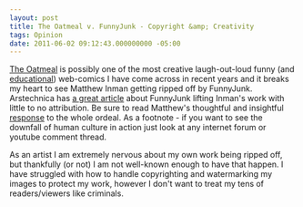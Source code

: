 ```yaml
---
layout: post
title: The Oatmeal v. FunnyJunk - Copyright &amp; Creativity
tags: Opinion
date: 2011-06-02 09:12:43.000000000 -05:00
---
```

<p><a href="http://www.theoatmeal.com">The Oatmeal</a> is possibly one of the most creative laugh-out-loud funny (and <a href="http://theoatmeal.com/comics/semicolon">educational</a>) web-comics I have come across in recent years and it breaks my heart to see Matthew Inman getting ripped off by FunnyJunk.  Arstechnica has <a href="http://arstechnica.com/tech-policy/news/2011/06/funnyjunk-vs-the-oatmeal.ars">a great article</a> about FunnyJunk lifting Inman's work with little to no attribution.  Be sure to read Matthew's thoughtful and insightful <a href="http://theoatmeal.com/blog/funnyjunk2">response</a> to the whole ordeal.  As a footnote - if you want to see the downfall of human culture in action just look at any internet forum or youtube comment thread.</p>

<p>As an artist I am extremely nervous about my own work being ripped off, but thankfully (or not) I am not well-known enough to have that happen.  I have struggled with how to handle copyrighting and watermarking my images to protect my work, however I don't want to treat my tens of readers/viewers like criminals.</p>
